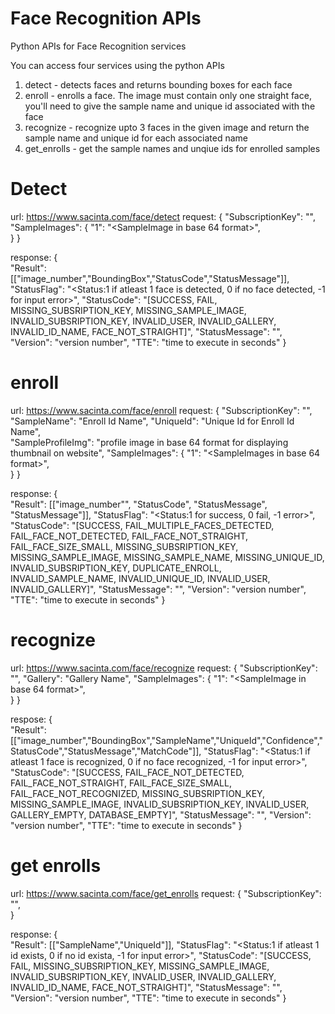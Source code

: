 # Face Recognition APIs
Python APIs for Face Recognition services

You can access four services using the python APIs
1. detect - detects faces and returns bounding boxes for each face
2. enroll - enrolls a face. The image must contain only one straight face, you'll need to give the sample name and unique id associated with the face
3. recognize - recognize upto 3 faces in the given image and return the sample name and unique id for each associated name
4. get_enrolls - get the sample names and unqiue ids for enrolled samples

# Detect
url: https://www.sacinta.com/face/detect
request:
{
    "SubscriptionKey": "<Subscription Key>",
    "SampleImages": {
        "1": "<SampleImage in base 64 format>",        
    }
}

response:
{	
	"Result": [["image_number","BoundingBox","StatusCode","StatusMessage"]],
    "StatusFlag": "<Status:1 if atleast 1 face is detected, 0 if no face detected, -1 for input error>",
    "StatusCode": "[SUCCESS, FAIL, MISSING_SUBSRIPTION_KEY, MISSING_SAMPLE_IMAGE, INVALID_SUBSRIPTION_KEY, INVALID_USER, INVALID_GALLERY, INVALID_ID_NAME, FACE_NOT_STRAIGHT]",
    "StatusMessage": "<a message description>",
	"Version": "version number",
	"TTE": "time to execute in seconds"
} 

# enroll
url: https://www.sacinta.com/face/enroll
request:
{
    "SubscriptionKey": "<Subscription Key>",
	"SampleName": "Enroll Id Name",
    "UniqueId": "Unique Id for Enroll Id Name", 	
    "SampleProfileImg": "profile image in base 64 format for displaying thumbnail on website",
    "SampleImages": {
        "1": "<SampleImages in base 64 format>",        
    }
}

response:
{	
	"Result": [["image_number"", "StatusCode", "StatusMessage", "StatusMessage"]],
    "StatusFlag": "<Status:1 for success, 0 fail, -1 error>",
    "StatusCode": "[SUCCESS, FAIL_MULTIPLE_FACES_DETECTED, FAIL_FACE_NOT_DETECTED, FAIL_FACE_NOT_STRAIGHT, FAIL_FACE_SIZE_SMALL, MISSING_SUBSRIPTION_KEY, MISSING_SAMPLE_IMAGE, MISSING_SAMPLE_NAME, MISSING_UNIQUE_ID, INVALID_SUBSRIPTION_KEY, DUPLICATE_ENROLL, INVALID_SAMPLE_NAME, INVALID_UNIQUE_ID, INVALID_USER, INVALID_GALLERY]",
    "StatusMessage": "<a message desccription>",
	"Version": "version number",
	"TTE": "time to execute in seconds"
}

# recognize
url: https://www.sacinta.com/face/recognize
request:
{
    "SubscriptionKey": "<Subscription Key>",
	"Gallery": "Gallery Name",
    "SampleImages": {
        "1": "<SampleImage in base 64 format>",        
    }
}

respose:
{	
	"Result": [["image_number","BoundingBox","SampleName","UniqueId","Confidence","StatusCode","StatusMessage","MatchCode"]],
    "StatusFlag": "<Status:1 if atleast 1 face is recognized, 0 if no face recognized, -1 for input error>",
    "StatusCode": "[SUCCESS, FAIL_FACE_NOT_DETECTED, FAIL_FACE_NOT_STRAIGHT, FAIL_FACE_SIZE_SMALL, FAIL_FACE_NOT_RECOGNIZED, MISSING_SUBSRIPTION_KEY, MISSING_SAMPLE_IMAGE, INVALID_SUBSRIPTION_KEY, INVALID_USER, GALLERY_EMPTY, DATABASE_EMPTY]",
    "StatusMessage": "<a message desccription>",
	"Version": "version number",
	"TTE": "time to execute in seconds"
} 

# get enrolls
url: https://www.sacinta.com/face/get_enrolls
request:
{
    "SubscriptionKey": "<Subscription Key>",    
}

response:
{    
	"Result": [["SampleName","UniqueId"]],
    "StatusFlag": "<Status:1 if atleast 1 id exists, 0 if no id exista, -1 for input error>",
    "StatusCode": "[SUCCESS, FAIL, MISSING_SUBSRIPTION_KEY, MISSING_SAMPLE_IMAGE, INVALID_SUBSRIPTION_KEY, INVALID_USER, INVALID_GALLERY, INVALID_ID_NAME, FACE_NOT_STRAIGHT]",
    "StatusMessage": "<a message desccription>",
	"Version": "version number",
	"TTE": "time to execute in seconds"
}